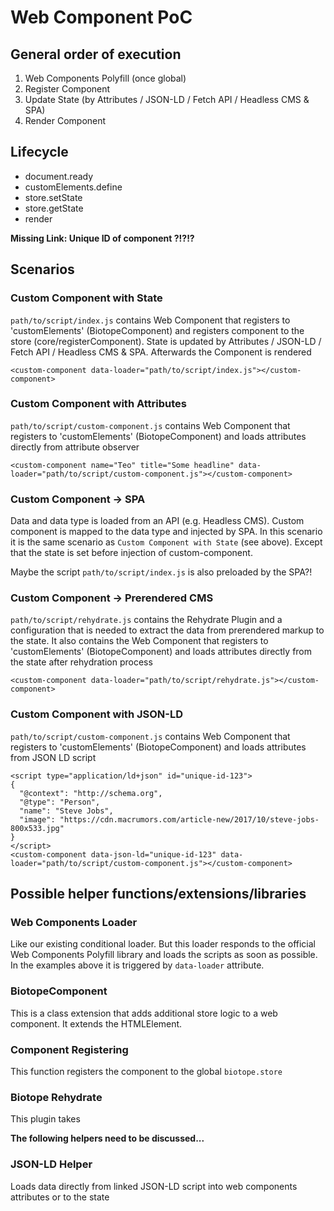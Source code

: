 # Web Component PoC

## General order of execution

1. Web Components Polyfill (once global) 
2. Register Component 
3. Update State (by Attributes / JSON-LD / Fetch API / Headless CMS & SPA) 
4. Render Component 

## Lifecycle 

- document.ready
- customElements.define
- store.setState
- store.getState
- render

**Missing Link: Unique ID of component ?!?!?**

## Scenarios

### Custom Component with State

`path/to/script/index.js` contains Web Component that registers to 'customElements' (BiotopeComponent) and registers component to the store (core/registerComponent).
State is updated by Attributes / JSON-LD / Fetch API / Headless CMS & SPA. Afterwards the Component is rendered

```
<custom-component data-loader="path/to/script/index.js"></custom-component>
```



### Custom Component with Attributes

`path/to/script/custom-component.js` contains Web Component that registers to 'customElements' (BiotopeComponent) and loads attributes directly from attribute observer

```
<custom-component name="Teo" title="Some headline" data-loader="path/to/script/custom-component.js"></custom-component>
```



### Custom Component -> SPA

Data and data type is loaded from an API (e.g. Headless CMS). Custom component is mapped to the data type and injected by SPA.
In this scenario it is the same scenario as `Custom Component with State` (see above). Except that the state is set before injection of custom-component.

Maybe the script `path/to/script/index.js` is also preloaded by the SPA?! 



### Custom Component -> Prerendered CMS

`path/to/script/rehydrate.js` contains the Rehydrate Plugin and a configuration that is needed to extract the data from prerendered markup to the state. 
It also contains the Web Component that registers to 'customElements' (BiotopeComponent) and loads attributes directly from the state after rehydration process

```
<custom-component data-loader="path/to/script/rehydrate.js"></custom-component>
```


### Custom Component with JSON-LD

`path/to/script/custom-component.js` contains Web Component that registers to 'customElements' (BiotopeComponent) and loads attributes from JSON LD script

```
<script type="application/ld+json" id="unique-id-123">
{
  "@context": "http://schema.org",
  "@type": "Person",
  "name": "Steve Jobs",
  "image": "https://cdn.macrumors.com/article-new/2017/10/steve-jobs-800x533.jpg"
}
</script>
<custom-component data-json-ld="unique-id-123" data-loader="path/to/script/custom-component.js"></custom-component>
```


## Possible helper functions/extensions/libraries

### Web Components Loader

Like our existing conditional loader. But this loader responds to the official Web Components Polyfill library and loads the scripts as soon as possible.
In the examples above it is triggered by `data-loader` attribute.

### BiotopeComponent

This is a class extension that adds additional store logic to a web component. It extends the HTMLElement.

### Component Registering

This function registers the component to the global `biotope.store`  

### Biotope Rehydrate

This plugin takes 


**The following helpers need to be discussed...** 

### JSON-LD Helper

Loads data directly from linked JSON-LD script into web components attributes or to the state

